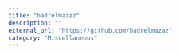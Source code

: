 ```yaml
---
title: "badrelmazaz"
description: ""
external_url: "https://github.com/badrelmazaz"
category: "Miscellaneous"
---
```

